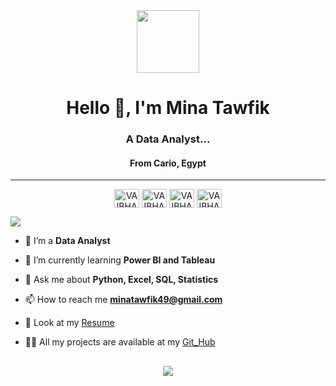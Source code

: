 <div align="center">
      <img src="https://www.caxsol.com/assets/img/data-analysis.gif" width="100" />
</div>   
<h1 align="center">Hello 👋, I'm Mina Tawfik</h1>
<h3 align="center"> A Data Analyst...</h3>
<h4 align='center' >From Cario, Egypt </h4>
<hr>
<p align="center">
    <a href="https://www.linkedin.com/in/mina-tawfik-41570a218" target="_blank"><img align="center"
             src="https://raw.githubusercontent.com/rahuldkjain/github-profile-readme-generator/master/src/images/icons/Social/linked-in-alt.svg"
            alt="VAIBHAV" height="30" width="40" /></a>
     <a href="https://www.datacamp.com/portfolio/MinaTawfik" target="_blank"><img align="center"
             src="https://www.svgrepo.com/show/349332/datacamp.svg"
            alt="VAIBHAV" height="30" width="40" /></a>
      <a href="https://www.coursera.org/user/495f803ff9e7a962c2922bc8102ff104" target="_blank"><img align="center"
             src="https://www.svgrepo.com/show/353608/coursera.svg"
            alt="VAIBHAV" height="30" width="40" /></a>
      <a href="https://www.kaggle.com/minaaa01" target="_blank"><img align="center"
             src="https://www.svgrepo.com/show/349422/kaggle.svg"
            alt="VAIBHAV" height="30" width="40" /></a>
 <p align="left"> <img src="https://komarev.com/ghpvc/?username=Minaaa01&label=PROFILE+VIEWS&color=lightgrey&style=plastic"/></p>

- 🔭 I’m a **Data Analyst**

- 🌱 I’m currently learning **Power BI and Tableau**

- 💬 Ask me about **Python, Excel, SQL, Statistics**

- 📫 How to reach me
 **minatawfik49@gmail.com**
- 📃 Look at my [Resume](https://drive.google.com/file/d/1g11cNloWcliCzsbyffEpu8MDctAQI8jD/view?usp=sharing) 

- 👨‍💻 All my projects are available at my [Git_Hub](https://github.com/Minaaa01)

<h2 align="center"><i></i></h2>

<p align="center"><img 
        src="https://github-readme-stats.vercel.app/api/top-langs?username=Minaaa01&show_icons=true&locale=en&layout=compact&theme=react&hide_border=true&bg_color=0D1117"/></p> 
